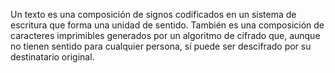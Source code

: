 Un texto es una composición de signos codificados en un sistema 
de escritura que forma una unidad de sentido. También es 
una composición de caracteres imprimibles generados por un algoritmo
de cifrado que, aunque no tienen sentido para cualquier 
persona, sí puede ser descifrado por su destinatario original.